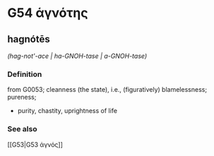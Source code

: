 # G54 ἁγνότης

## hagnótēs

_(hag-not'-ace | ha-GNOH-tase | a-GNOH-tase)_

### Definition

from G0053; cleanness (the state), i.e., (figuratively) blamelessness; pureness; 

- purity, chastity, uprightness of life

### See also

[[G53|G53 ἁγνός]]
